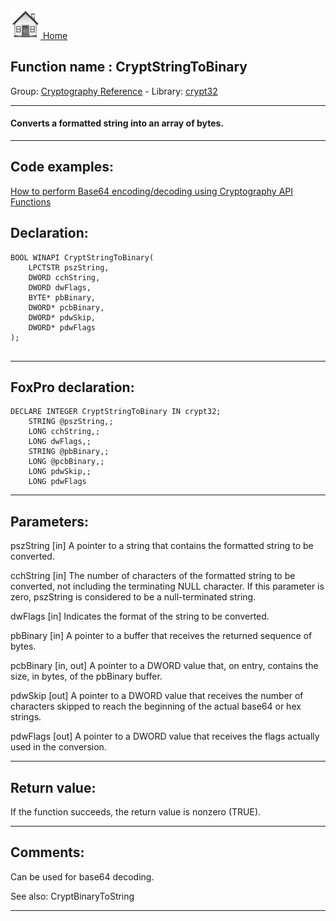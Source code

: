 [<img src="../../images/home.png"> Home ](https://github.com/VFPX/Win32API)  

## Function name : CryptStringToBinary
Group: [Cryptography Reference](../../functions_group.md#Cryptography_Reference)  -  Library: [crypt32](../../Libraries.md#crypt32)  
***  


#### Converts a formatted string into an array of bytes.
***  


## Code examples:
[How to perform Base64 encoding/decoding using Cryptography API Functions](../../samples/sample_088.md)  

## Declaration:
```foxpro  
BOOL WINAPI CryptStringToBinary(
	LPCTSTR pszString,
	DWORD cchString,
	DWORD dwFlags,
	BYTE* pbBinary,
	DWORD* pcbBinary,
	DWORD* pdwSkip,
	DWORD* pdwFlags
);
  
```  
***  


## FoxPro declaration:
```foxpro  
DECLARE INTEGER CryptStringToBinary IN crypt32;
	STRING @pszString,;
	LONG cchString,;
	LONG dwFlags,;
	STRING @pbBinary,;
	LONG @pcbBinary,;
	LONG pdwSkip,;
	LONG pdwFlags  
```  
***  


## Parameters:
pszString 
[in] A pointer to a string that contains the formatted string to be converted. 

cchString 
[in] The number of characters of the formatted string to be converted, not including the terminating NULL character. If this parameter is zero, pszString is considered to be a null-terminated string. 

dwFlags 
[in] Indicates the format of the string to be converted. 

pbBinary 
[in] A pointer to a buffer that receives the returned sequence of bytes.

pcbBinary 
[in, out] A pointer to a DWORD value that, on entry, contains the size, in bytes, of the pbBinary buffer.

pdwSkip 
[out] A pointer to a DWORD value that receives the number of characters skipped to reach the beginning of the actual base64 or hex strings. 

pdwFlags 
[out] A pointer to a DWORD value that receives the flags actually used in the conversion.   
***  


## Return value:
If the function succeeds, the return value is nonzero (TRUE).  
***  


## Comments:
Can be used for base64 decoding.  
  
See also: CryptBinaryToString   
  
***  

